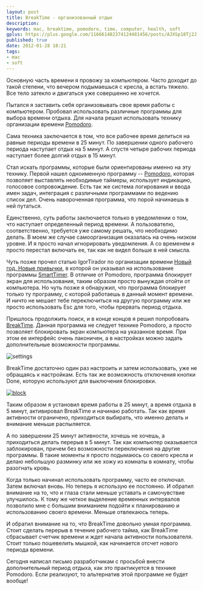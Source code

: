 ```yaml
---
layout: post
title: BreakTime - организованный отдых
description:
keywords: mac, breaktime, pomodoro, time, computer, health, soft
gplus: https://plus.google.com/116661482374124481456/posts/AJXSp18Tj2J
published: true
date: 2012-01-28 18:21
tags:
- mac
- soft
---
```


Основную часть времени я провожу за компьютером. Часто доходит до такой степени, что вечером подымаешься с кресла, а встать тяжело. Все тело затекло и двигаться уже совершенно не хочется.

Пытался я заставить себя организовывать свое время работы с компьютером. Пробовал использовать различные программы для выбора времени отдыха. Для начала решил использовать технику организации времени [Pomodoro](http://www.pomodorotechnique.com/ "The Pomodoro Technique").

Сама техника заключается в том, что все рабочее время делиться на равные периоды времени в 25 минут. По завершении одного рабочего периода наступает отдых на 5 минут. А спустя четыре рабочих периода наступает более долгий отдых в 15 минут.

Стал искать программы, которые были ориентированы именно на эту технику. Первой нашел одноименную программу -- [Pomodoro](http://itunes.apple.com/ru/app/pomodoro/id417574133?mt=12 "Mac App Store - Pomodore"), которая позволяет выставлять необходимые таймеры, использует индикацию, голосовое сопровождение. Есть так же система логирования и ввода имен задач, интеграция с различными программами по ведению список дел. Очень навороченная программа, что порой начинаешь в ней путаться.

Единственно, суть работы заключается только в уведомлении о том, что наступает определенный период времени. А пользователю, соответственно, требуется уже самому решать, что необходимо делать. В моем же случае самоорганизация оказалась на очень низком уровне. И я просто начал игнорировать уведомления. А со временем я просто перестал включать ее, так как не видел больше в ней смысла.

Чуть позже прочел статью IgorTirador по организации времени [Новый год. Новые привычки](http://tirador.me/blog/2012/01/11/novyi-ghod-novyie-privychki/ "Новый год. Новые привычки."), в которой он указывал на использование программы [SmartTimer](http://itunes.apple.com/ru/app/smart-timer/id436971294?mt=12 "Mac App Store - SmartTimer"). В отличие от Pomodoro, программа блокирует экран для использования, таким образом просто вынуждая отойти от компьютера. Но чуть позже я обнаружил, что программа блокирует только ту программу, с которой работаешь в данный момент времени. И ничто не мешает тебе переключиться на другую программу или же просто использовать Esc для того, чтобы прервать период отдыха.

Пришлось продолжить поиск, и в конце концов я решил попробовать [BreakTime](http://itunes.apple.com/ru/app/breaktime/id427475982?mt=12 "Mac App Store - BreakTime"). Данная программа не следует технике Pomodoro, а просто позволяет блокировать экран компьютера на указанное время. При этом ее интерфейс очень лаконичен, а в настройках можно задать дополнительные возможности программы.

![settings](https://static.juev.org/2012/01/breaktime-settings.png)

BreakTime достаточно один раз настроить и затем использовать, уже не обращаясь к настройкам. Есть так же возможность отключения кнопки Done, которую используют для выключения блокировки.

[![block](https://static.juev.org/2012/01/breaktime-block-th.png)](https://static.juev.org/2012/01/breaktime-block.png)

Таким образом я установил время работы в 25 минут, а время отдыха в 5 минут, активировал BreakTime и начинаю работать. Так как время активности ограничено, приходиться выбирать, что именно делать и внимание меньше распыляется.

А по завершении 25 минут активности, хочешь не хочешь, а приходиться делать перерыв в 5 минут. Так как компьютер оказывается заблокирован, причем без возможности переключения на другие программы. В такие моменты я просто подымаюсь со своего кресла и делаю небольшую разминку или же хожу из комнаты в комнату, чтобы разогнать кровь.

Когда только начинал использовать программу, часто ее отключал. Затем включал вновь. Но теперь я использую ее постоянно. И обратил внимание на то, что и глаза стали меньше уставать и самочувствие улучшилось. К тому же четкое выделение временных интервалов позволило мне с большим вниманием подойти к планированию и использованию своего времени. Меньше отвлекаюсь теперь.

И обратил внимание на то, что BreakTime довольно умная программа. Стоит сделать перерыв в течение рабочего тайма, как BreakTime сбрасывает счетчик времени и ждет начала активности пользователя. Стоит только пошевелить мышкой, как начинается отсчет нового периода времени.

Сегодня написал письмо разработчикам с просьбой внести дополнительный период отдыха, как это практикуется в технике Pomodoro. Если реализуют, то альтернатив этой программе не будет вообще!
